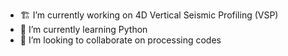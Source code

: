 

- 🏗️ I’m currently working on 4D Vertical Seismic Profiling (VSP)
- 🐍 I’m currently learning Python
- 🤝 I’m looking to collaborate on processing codes
